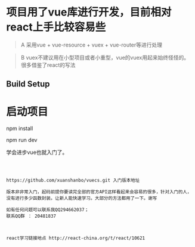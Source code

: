 # 项目用了vue库进行开发，目前相对react上手比较容易些

> A 采用vue + vue-resource + vuex + vue-router等进行处理

> B vuex不建议用在小型项目或者小重型，vue的vuex用起来始终怪怪的。很多借鉴了react的写法
## Build Setup

# 启动项目
npm install

npm run dev 

学会进步vue也就入门了。
```



https://github.com/xuanshanbo/vuecs.git 入门版本地址

版本非非常入门，起码前提你要读完全部的官方API这样看起来会容易的很多，针对入门的人，
没有进行多少函数封装。让新人能快速学习。大部分的方法都用了一下。谢写

如有任何问题可以联系我QQ294662037；
联系QQ群 ： 20481837



react学习链接地点 http://react-china.org/t/react/10621